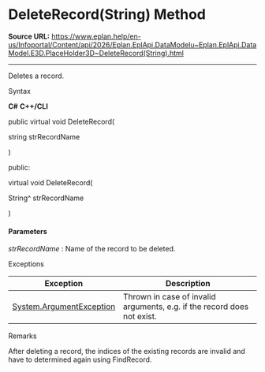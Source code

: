 # DeleteRecord(String) Method

**Source URL:** https://www.eplan.help/en-us/Infoportal/Content/api/2026/Eplan.EplApi.DataModelu~Eplan.EplApi.DataModel.E3D.PlaceHolder3D~DeleteRecord(String).html

---

Deletes a record.

Syntax

**C#**
**C++/CLI**


public virtual void DeleteRecord( 

   string strRecordName

)

public:

virtual void DeleteRecord( 

   String^ strRecordName

)


#### Parameters

*strRecordName*
:   Name of the record to be deleted.

Exceptions

| Exception | Description |
| --- | --- |
| [System.ArgumentException](#) | Thrown in case of invalid arguments, e.g. if the record does not exist. |

Remarks

After deleting a record, the indices of the existing records are invalid and have to determined again using FindRecord.

